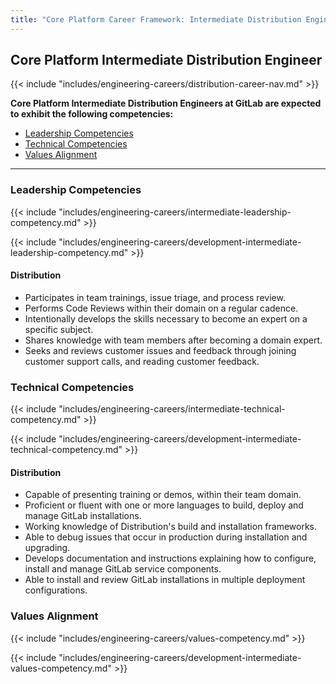 ```yaml
---
title: "Core Platform Career Framework: Intermediate Distribution Engineer"
---
```


## Core Platform Intermediate Distribution Engineer

{{< include "includes/engineering-careers/distribution-career-nav.md" >}}

**Core Platform Intermediate Distribution Engineers at GitLab are expected to exhibit the following competencies:**

- [Leadership Competencies](#leadership-competencies)
- [Technical Competencies](#technical-competencies)
- [Values Alignment](#values-alignment)

---

### Leadership Competencies

{{< include "includes/engineering-careers/intermediate-leadership-competency.md" >}}

{{< include "includes/engineering-careers/development-intermediate-leadership-competency.md" >}}

#### Distribution

- Participates in team trainings, issue triage, and process review.
- Performs Code Reviews within their domain on a regular cadence.
- Intentionally develops the skills necessary to become an expert on a specific subject.
- Shares knowledge with team members after becoming a domain expert.
- Seeks and reviews customer issues and feedback through joining customer support calls, and reading customer feedback.

### Technical Competencies

{{< include "includes/engineering-careers/intermediate-technical-competency.md" >}}

{{< include "includes/engineering-careers/development-intermediate-technical-competency.md" >}}

#### Distribution

- Capable of presenting training or demos, within their team domain.
- Proficient or fluent with one or more languages to build, deploy and manage GitLab installations.
- Working knowledge of Distribution's build and installation frameworks.
- Able to debug issues that occur in production during installation and upgrading.
- Develops documentation and instructions explaining how to configure, install and manage GitLab service components.
- Able to install and review GitLab installations in multiple deployment configurations.

### Values Alignment

{{< include "includes/engineering-careers/values-competency.md" >}}

{{< include "includes/engineering-careers/development-intermediate-values-competency.md" >}}
